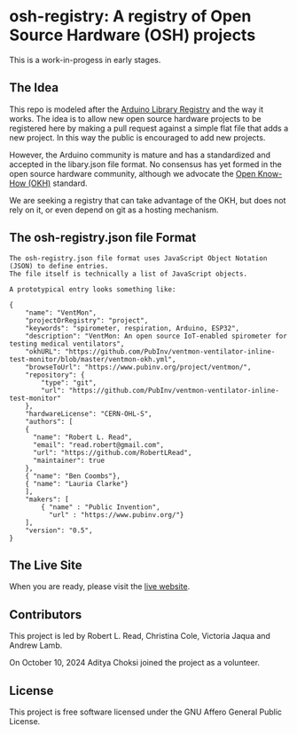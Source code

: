 # osh-registry: A registry of Open Source Hardware (OSH) projects


This is a work-in-progess in early stages.

## The Idea

This repo is modeled after the [Arduino Library Registry](https://github.com/arduino/library-registry)
and the way it works. The idea is to allow new open source hardware projects to be registered
here by making a pull request against a simple flat file that adds a new project.
In this way the public is encouraged to add new projects.

However, the Arduino community is mature and has a standardized and accepted in the libary.json
file format. No consensus has yet formed in the open source hardware community, although
we advocate the [Open Know-How (OKH)](https://standards.internetofproduction.org/pub/okh/release/1)
standard.

We are seeking a registry that can take advantage of the OKH, but does not rely on it,
or even depend on git as a hosting mechanism.

## The osh-registry.json file Format

    The osh-registry.json file format uses JavaScript Object Notation (JSON) to define entries.
    The file itself is technically a list of JavaScript objects.

    A prototypical entry looks something like:

```
{
    "name": "VentMon",
    "projectOrRegistry": "project",
    "keywords": "spirometer, respiration, Arduino, ESP32",
    "description": "VentMon: An open source IoT-enabled spirometer for testing medical ventilators",
    "okhURL": "https://github.com/PubInv/ventmon-ventilator-inline-test-monitor/blob/master/ventmon-okh.yml",
    "browseToUrl": "https://www.pubinv.org/project/ventmon/",
    "repository": {
        "type": "git",
        "url": "https://github.com/PubInv/ventmon-ventilator-inline-test-monitor"
    },
    "hardwareLicense": "CERN-OHL-S",
    "authors": [
    {
      "name": "Robert L. Read",
      "email": "read.robert@gmail.com",
      "url": "https://github.com/RobertLRead",
      "maintainer": true
    },
    { "name": "Ben Coombs"},
    { "name": "Lauria Clarke"}
    ],
    "makers": [
        { "name" : "Public Invention",
          "url" : "https://www.pubinv.org/"}
    ],
    "version": "0.5",
}
```

## The Live Site
When you are ready, please visit the [live website](https://pubinv.github.io/osh-registry/).

## Contributors

This project is led by Robert L. Read, Christina Cole, Victoria Jaqua and Andrew Lamb.

On October 10, 2024 Aditya Choksi joined the project as a volunteer.

## License

This project is free software licensed under the GNU Affero General Public License.
